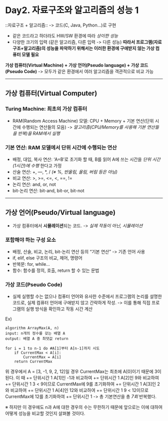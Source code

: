 # Day2. 자료구조와 알고리즘의 성능 1
::자료구조 + 알고리즘:: -> 코드(C, Java, Python…)로 구현
* 같은 코드라고 하더라도 HW/SW 환경에 따라 _상이한 성능_
* 다양한 크기의 입력 (같은 알고리즘, 다른 입력 -> 다른 성능)
**따라서 프로그램(자료구조+알고리즘)의 성능을 파악하기 위해서는 이러한 환경에 구애받지 않는 가상 컴퓨터 모델 필요**

**가상 컴퓨터(Virtual Machine) + 가상 언어(Pseudo language) + 가상 코드(Pseudo Code)**
-> 모두가 같은 환경에서 여러 알고리즘을 객관적으로 비교 가능
- - - -
## 가상 컴퓨터(Virtual Computer)
### Turing Machine: 최초의 가상 컴퓨터
* RAM(Random Access Machine) 모델: CPU + Memory + 기본 연산(단위 시간에 수행되는 연산들의 모음) -> _알고리즘(CPU/Memory를 사용해 기본 연산들을 반복)을 RAM에서 실행_

### 기본 연산: RAM 모델에서 단위 시간에 수행되는 연산
* 배정, 대입, 복사 연산: ‘A=B’로 초기화 할 때, B를 읽어 A에 쓰는 시간을 _단위 시간(1시간)에 수행_ 한다고 가정
* 산술 연산: +, —, *, /  _(※ %, 반올림, 올림, 버림 등은 아님)_
* 비교 연산: >, >=, <=, <, ==, !=
* 논리 연산: and, or, not
* bit-논리 연산: bit-and, bit-or, bit-not
- - - -
## 가상 언어(Pseudo/Virtual language)
* 가상 컴퓨터에서 **시뮬레이션**되는 코드.
-> _실제 작동이 아닌, 시뮬레이션_

### 포함해야 하는 구성 요소
* 배정, 산술, 비교, 논리, bit-논리 연산 등의 “기본 연산” -> 기존 언어 사용
* if, elif, else 구조의 비교, 제어, 명령어
* 반복문: for, while…
* 함수: 함수를 정의, 호출, return 할 수 있는 문법

### 가상 코드(Pseudo Code)
* 실제 실행할 수는 없으나 컴퓨터 언어와 유사한 수준에서 프로그램의 논리를 설명한 코드로, 실제 컴퓨터 언어에 구애받지 않고 간략하게 작성.
-> 이를 통해 직접 프로그램의 실행 방식을 확인하고 작동 시간 계산

Ex)
```
algorithm ArrayMax(A, n)
input: n개의 정수를 갖는 배열 A
output: 배열 A 중 최댓값 return

for i = 1 to n-1 do #A[1]부터 A[n-1]까지 시도
	if CurrentMax < A[i]:
		CurrentMax = A[i]
	return CurrentMax
```
위 경우에서 A = [3, -1, 9, 2, 12]일 경우
CurrentMax는 최초에 A[0]이기 때문에 3이 된다. 이 때 += 단위시간 1
A[1]인 -1과 비교하여 += 단위시간 1
A[2]인 9와 비교하여 += 단위시간 1
3 < 9이므로 CurrentMax에 9를 초기화하여 += 단위시간 1
A[3]인 2와 비교하여 += 단위시간 1
A[4]인 12와 비교하여 += 단위시간 1
9 < 12이므로 CurrentMax에 12를 초기화하여 += 단위시간 1
-> 총 기본연산을 총 _7회_ 반복했다.

※ 하지만 이 경우에도 n과 A에 대한 경우의 수는 무한하기 때문에 앞으로는 이에 대하여 어떻게 성능을 비교할 것인지 살펴볼 것이다.
